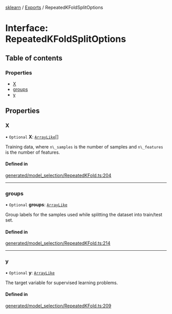 [sklearn](../readme.md) / [Exports](../modules.md) / RepeatedKFoldSplitOptions

# Interface: RepeatedKFoldSplitOptions

## Table of contents

### Properties

- [X](RepeatedKFoldSplitOptions.md#x)
- [groups](RepeatedKFoldSplitOptions.md#groups)
- [y](RepeatedKFoldSplitOptions.md#y)

## Properties

### X

• `Optional` **X**: [`ArrayLike`](../modules.md#arraylike)[]

Training data, where `n\_samples` is the number of samples and `n\_features` is the number of features.

#### Defined in

[generated/model_selection/RepeatedKFold.ts:204](https://github.com/transitive-bullshit/scikit-learn-ts/blob/367336a/packages/sklearn/src/generated/model_selection/RepeatedKFold.ts#L204)

___

### groups

• `Optional` **groups**: [`ArrayLike`](../modules.md#arraylike)

Group labels for the samples used while splitting the dataset into train/test set.

#### Defined in

[generated/model_selection/RepeatedKFold.ts:214](https://github.com/transitive-bullshit/scikit-learn-ts/blob/367336a/packages/sklearn/src/generated/model_selection/RepeatedKFold.ts#L214)

___

### y

• `Optional` **y**: [`ArrayLike`](../modules.md#arraylike)

The target variable for supervised learning problems.

#### Defined in

[generated/model_selection/RepeatedKFold.ts:209](https://github.com/transitive-bullshit/scikit-learn-ts/blob/367336a/packages/sklearn/src/generated/model_selection/RepeatedKFold.ts#L209)
